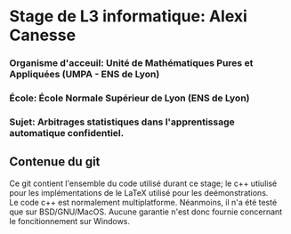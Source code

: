 #  Stage de L3 informatique: Alexi Canesse

### Organisme d'acceuil: Unité de Mathématiques Pures et Appliquées (UMPA - ENS de Lyon)

### École: École Normale Supérieur de Lyon (ENS de Lyon)

### Sujet: Arbitrages statistiques dans l'apprentissage automatique confidentiel.

## Contenue du git

Ce git contient l'ensemble du code utilisé durant ce stage; le c++ utiulisé pour les implémentations de le LaTeX utilisé pour les deémonstrations.  
Le code c++ est normalement multiplatforme. Néanmoins, il n'a été testé que sur BSD/GNU/MacOS. Aucune garantie n'est donc fournie concernant le foncitionnement sur Windows.  

